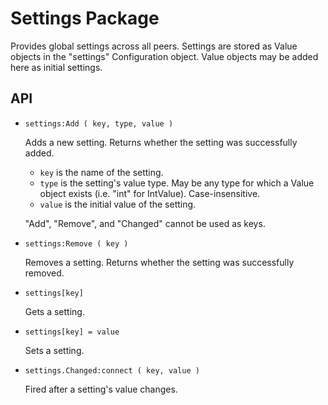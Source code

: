 # Settings Package

Provides global settings across all peers. Settings are stored as Value
objects in the "settings" Configuration object. Value objects may be added
here as initial settings.


## API

- `settings:Add ( key, type, value )`

	Adds a new setting. Returns whether the setting was successfully added.

	- `key` is the name of the setting.
	- `type` is the setting's value type. May be any type for which a Value
      object exists (i.e. "int" for IntValue). Case-insensitive.
	- `value` is the initial value of the setting.

	"Add", "Remove", and "Changed" cannot be used as keys.

- `settings:Remove ( key )`

	Removes a setting. Returns whether the setting was successfully removed.

- `settings[key]`

	Gets a setting.

- `settings[key] = value`

	Sets a setting.

- `settings.Changed:connect ( key, value )`

	Fired after a setting's value changes.
